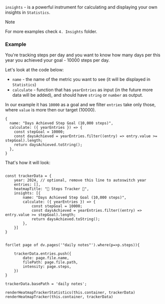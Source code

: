 `insights` - is a powerful instrument for calculating and displaying your own insights in `Statistics`.

> [!NOTE]
> For more examples check `4. Insights` folder.

### Example
You're tracking steps per day and you want to know how many days per this year you achieved your goal - 10000 steps per day.

Let's look at the code below:
- `name` - the name of the metric you want to see (it will be displayed in `Statistics`)
- `calculate` - function that has `yearEntries` as input (in the future more data will be added), and should have `string` or `number` as output.

In our example it has `10000` as a goal and we filter `entries` take only those, where `value` is more then our target (10000).

```
{
  name: "Days Achieved Step Goal (10,000 steps)",
  calculate: ({ yearEntries }) => {
    const stepGoal = 10000;
    const daysAchieved = yearEntries.filter((entry) => entry.value >= stepGoal).length;
    return daysAchieved.toString();
  },
}
```

That's how it will look:

```dataviewjs

const trackerData = {
    year: 2024, // optional, remove this line to autoswitch year
    entries: [],
    heatmapTitle: "👣 Steps Tracker 👣",
    insights: [{
        name: "Days Achieved Step Goal (10,000 steps)",
        calculate: ({ yearEntries }) => {
            const stepGoal = 10000;
            const daysAchieved = yearEntries.filter((entry) => entry.value >= stepGoal).length;
            return daysAchieved.toString();
        },
    }]
}

 
for(let page of dv.pages('"daily notes"').where(p=>p.steps)){

    trackerData.entries.push({
        date: page.file.name,
        filePath: page.file.path,
        intensity: page.steps,
    })  
}

trackerData.basePath = 'daily notes';

renderHeatmapTrackerStatistics(this.container, trackerData)
renderHeatmapTracker(this.container, trackerData)

```
